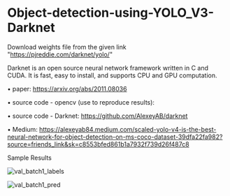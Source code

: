 # Object-detection-using-YOLO_V3-Darknet
Download weights file from the given link "https://pjreddie.com/darknet/yolo/"



Darknet is an open source neural network framework written in C and CUDA. It is fast, easy to install, and supports CPU and GPU computation.



•	paper: https://arxiv.org/abs/2011.08036



•	source code - opencv (use to reproduce results): 




•	source code - Darknet: https://github.com/AlexeyAB/darknet



•	Medium: https://alexeyab84.medium.com/scaled-yolo-v4-is-the-best-neural-network-for-object-detection-on-ms-coco-dataset-39dfa22fa982?source=friends_link&sk=c8553bfed861b1a7932f739d26f487c8



Sample Results 

![val_batch1_labels](https://user-images.githubusercontent.com/59999074/134931974-7ccbbd8f-a7ff-41cd-af0f-7babb02f9dc3.jpg)

![val_batch1_pred](https://user-images.githubusercontent.com/59999074/134933241-37da2ee7-b156-48ac-89b7-55eb29d3e14c.jpg)
